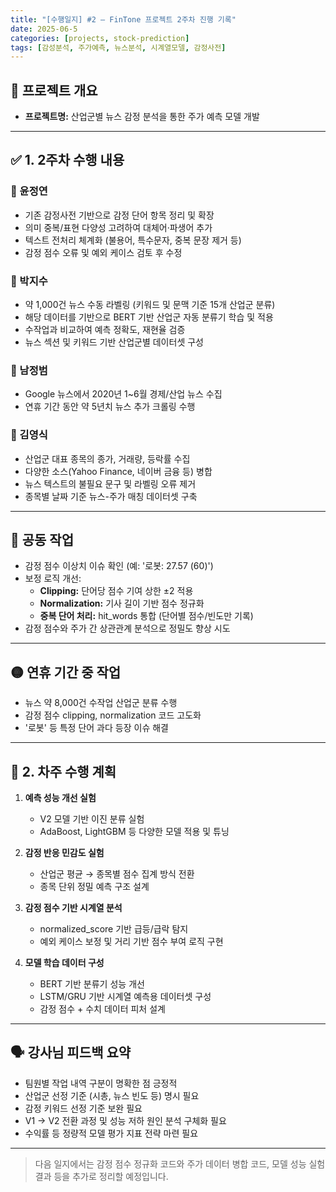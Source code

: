 ```yaml
---
title: "[수행일지] #2 — FinTone 프로젝트 2주차 진행 기록"
date: 2025-06-5
categories: [projects, stock-prediction]
tags: [감성분석, 주가예측, 뉴스분석, 시계열모델, 감정사전]
---
```


## 📌 프로젝트 개요

- **프로젝트명:** 산업군별 뉴스 감정 분석을 통한 주가 예측 모델 개발  

---

## ✅ 1. 2주차 수행 내용

### 🔷 윤정연
- 기존 감정사전 기반으로 감정 단어 항목 정리 및 확장
- 의미 중복/표현 다양성 고려하여 대체어·파생어 추가
- 텍스트 전처리 체계화 (불용어, 특수문자, 중복 문장 제거 등)
- 감정 점수 오류 및 예외 케이스 검토 후 수정

### 🔷 박지수
- 약 1,000건 뉴스 수동 라벨링 (키워드 및 문맥 기준 15개 산업군 분류)
- 해당 데이터를 기반으로 BERT 기반 산업군 자동 분류기 학습 및 적용
- 수작업과 비교하여 예측 정확도, 재현율 검증
- 뉴스 섹션 및 키워드 기반 산업군별 데이터셋 구성

### 🔷 남정범
- Google 뉴스에서 2020년 1~6월 경제/산업 뉴스 수집
- 연휴 기간 동안 약 5년치 뉴스 추가 크롤링 수행

### 🔷 김영식
- 산업군 대표 종목의 종가, 거래량, 등락률 수집
- 다양한 소스(Yahoo Finance, 네이버 금융 등) 병합
- 뉴스 텍스트의 불필요 문구 및 라벨링 오류 제거
- 종목별 날짜 기준 뉴스-주가 매칭 데이터셋 구축

---

## 🔵 공동 작업

- 감정 점수 이상치 이슈 확인 (예: '로봇: 27.57 (60)')
- 보정 로직 개선:
  - **Clipping:** 단어당 점수 기여 상한 ±2 적용
  - **Normalization:** 기사 길이 기반 점수 정규화
  - **중복 단어 처리:** hit_words 통합 (단어별 점수/빈도만 기록)
- 감정 점수와 주가 간 상관관계 분석으로 정밀도 향상 시도

---

## 🟡 연휴 기간 중 작업

- 뉴스 약 8,000건 수작업 산업군 분류 수행
- 감정 점수 clipping, normalization 코드 고도화
- '로봇' 등 특정 단어 과다 등장 이슈 해결

---

## 🔮 2. 차주 수행 계획

1. **예측 성능 개선 실험**
   - V2 모델 기반 이진 분류 실험
   - AdaBoost, LightGBM 등 다양한 모델 적용 및 튜닝

2. **감정 반응 민감도 실험**
   - 산업군 평균 → 종목별 점수 집계 방식 전환
   - 종목 단위 정밀 예측 구조 설계

3. **감정 점수 기반 시계열 분석**
   - normalized_score 기반 급등/급락 탐지
   - 예외 케이스 보정 및 거리 기반 점수 부여 로직 구현

4. **모델 학습 데이터 구성**
   - BERT 기반 분류기 성능 개선
   - LSTM/GRU 기반 시계열 예측용 데이터셋 구성
   - 감정 점수 + 수치 데이터 피처 설계

---

## 🗣 강사님 피드백 요약

- 팀원별 작업 내역 구분이 명확한 점 긍정적
- 산업군 선정 기준 (시총, 뉴스 빈도 등) 명시 필요
- 감정 키워드 선정 기준 보완 필요
- V1 → V2 전환 과정 및 성능 저하 원인 분석 구체화 필요
- 수익률 등 정량적 모델 평가 지표 전략 마련 필요

---

> 다음 일지에서는 감정 점수 정규화 코드와 주가 데이터 병합 코드, 모델 성능 실험 결과 등을 추가로 정리할 예정입니다.
